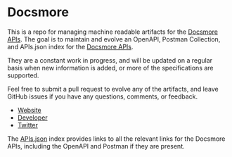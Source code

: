 # DocsmoreThis is a repo for managing machine readable artifacts for the [Docsmore APIs](http://api.docsmore.com). The goal is to maintain and evolve an OpenAPI, Postman Collection, and APIs.json index for the [Docsmore APIs](http://api.docsmore.com).They are a constant work in progress, and will be updated on a regular basis when new information is added, or more of the specifications are supported.Feel free to submit a pull request to evolve any of the artifacts, and leave GitHub issues if you have any questions, comments, or feedback.- [Website](http://api.docsmore.com)- [Developer](http://api.docsmore.com)- [Twitter](https://twitter.com/docsmore)The [APIs.json](https://github.com/api-evangelist/docsmore/blob/master/apis.json) index provides links to all the relevant links for the Docsmore APIs, including the OpenAPI and Postman if they are present.